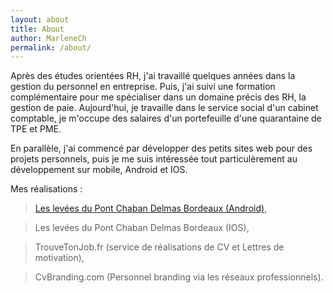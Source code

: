 ```yaml
---
layout: about
title: About
author: MarleneCh
permalink: /about/
---
```


Après des études orientées RH, j'ai travaillé quelques années dans la gestion du personnel en entreprise.
Puis, j'ai suivi une formation complémentaire pour me spécialiser dans un domaine précis des RH, <span class="highlight-span">la gestion de paie</span>.
Aujourd'hui, je travaille dans le service social d'un cabinet comptable, je m'occupe des salaires d'un portefeuille d'une quarantaine de TPE et PME.

En parallèle, j'ai commencé par développer des petits sites web pour des projets personnels, puis je me suis intéressée tout particulèrement au développement sur mobile, <span class="highlight-span">Android et IOS</span>.

Mes réalisations :

> <a href="https://play.google.com/store/apps/details?id=com.italikdesign.pont.chaban&hl=fr">Les levées du Pont Chaban Delmas Bordeaux (Android)</a>,

> Les levées du Pont Chaban Delmas Bordeaux (IOS),

> TrouveTonJob.fr (service de réalisations de CV et Lettres de motivation),

> CvBranding.com (Personnel branding via les réseaux professionnels).



